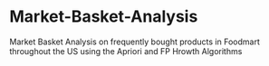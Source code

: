 # Market-Basket-Analysis
Market Basket Analysis on frequently bought products in Foodmart throughout the US using the Apriori and FP Hrowth Algorithms 
